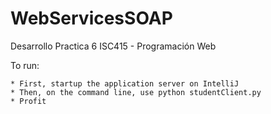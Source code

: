 # WebServicesSOAP
Desarrollo Practica 6 ISC415 - Programación Web

To run:

    * First, startup the application server on IntelliJ
    * Then, on the command line, use python studentClient.py
    * Profit
